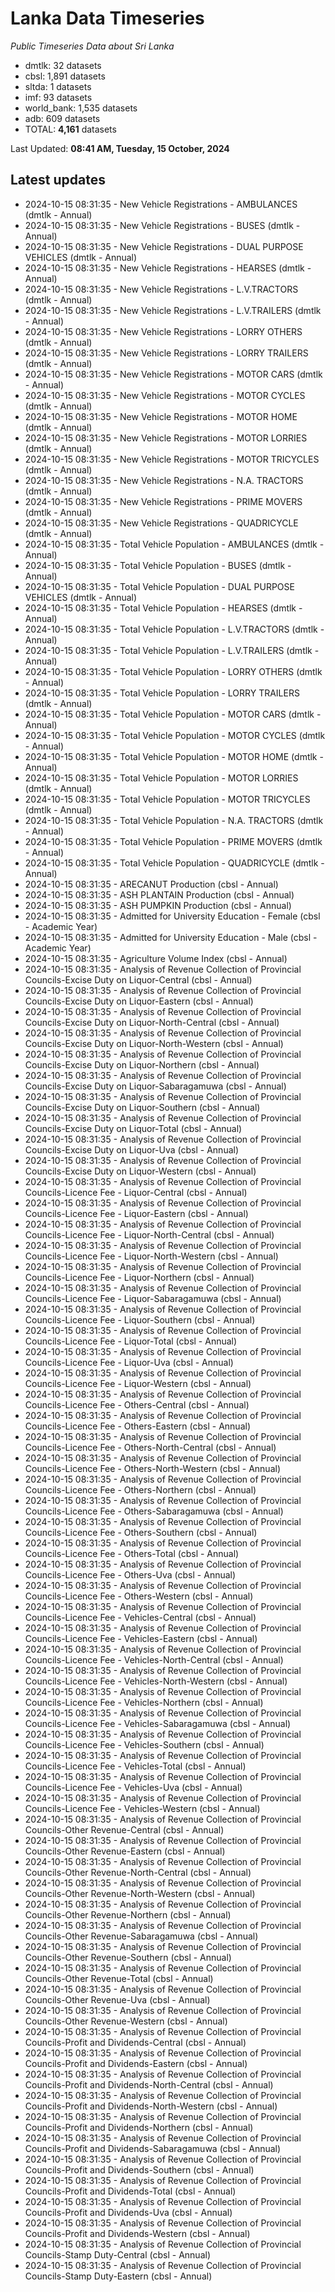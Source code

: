 # Lanka Data Timeseries
*Public Timeseries Data about Sri Lanka*

* dmtlk: 32 datasets
* cbsl: 1,891 datasets
* sltda: 1 datasets
* imf: 93 datasets
* world_bank: 1,535 datasets
* adb: 609 datasets
* TOTAL: **4,161** datasets

Last Updated: **08:41 AM, Tuesday, 15 October, 2024**

## Latest updates

* 2024-10-15 08:31:35 - New Vehicle Registrations - AMBULANCES (dmtlk - Annual)
* 2024-10-15 08:31:35 - New Vehicle Registrations - BUSES (dmtlk - Annual)
* 2024-10-15 08:31:35 - New Vehicle Registrations - DUAL PURPOSE VEHICLES (dmtlk - Annual)
* 2024-10-15 08:31:35 - New Vehicle Registrations - HEARSES (dmtlk - Annual)
* 2024-10-15 08:31:35 - New Vehicle Registrations - L.V.TRACTORS (dmtlk - Annual)
* 2024-10-15 08:31:35 - New Vehicle Registrations - L.V.TRAILERS (dmtlk - Annual)
* 2024-10-15 08:31:35 - New Vehicle Registrations - LORRY OTHERS (dmtlk - Annual)
* 2024-10-15 08:31:35 - New Vehicle Registrations - LORRY TRAILERS (dmtlk - Annual)
* 2024-10-15 08:31:35 - New Vehicle Registrations - MOTOR CARS (dmtlk - Annual)
* 2024-10-15 08:31:35 - New Vehicle Registrations - MOTOR CYCLES (dmtlk - Annual)
* 2024-10-15 08:31:35 - New Vehicle Registrations - MOTOR HOME (dmtlk - Annual)
* 2024-10-15 08:31:35 - New Vehicle Registrations - MOTOR LORRIES (dmtlk - Annual)
* 2024-10-15 08:31:35 - New Vehicle Registrations - MOTOR TRICYCLES (dmtlk - Annual)
* 2024-10-15 08:31:35 - New Vehicle Registrations - N.A. TRACTORS (dmtlk - Annual)
* 2024-10-15 08:31:35 - New Vehicle Registrations - PRIME MOVERS (dmtlk - Annual)
* 2024-10-15 08:31:35 - New Vehicle Registrations - QUADRICYCLE (dmtlk - Annual)
* 2024-10-15 08:31:35 - Total Vehicle Population - AMBULANCES (dmtlk - Annual)
* 2024-10-15 08:31:35 - Total Vehicle Population - BUSES (dmtlk - Annual)
* 2024-10-15 08:31:35 - Total Vehicle Population - DUAL PURPOSE VEHICLES (dmtlk - Annual)
* 2024-10-15 08:31:35 - Total Vehicle Population - HEARSES (dmtlk - Annual)
* 2024-10-15 08:31:35 - Total Vehicle Population - L.V.TRACTORS (dmtlk - Annual)
* 2024-10-15 08:31:35 - Total Vehicle Population - L.V.TRAILERS (dmtlk - Annual)
* 2024-10-15 08:31:35 - Total Vehicle Population - LORRY OTHERS (dmtlk - Annual)
* 2024-10-15 08:31:35 - Total Vehicle Population - LORRY TRAILERS (dmtlk - Annual)
* 2024-10-15 08:31:35 - Total Vehicle Population - MOTOR CARS (dmtlk - Annual)
* 2024-10-15 08:31:35 - Total Vehicle Population - MOTOR CYCLES (dmtlk - Annual)
* 2024-10-15 08:31:35 - Total Vehicle Population - MOTOR HOME (dmtlk - Annual)
* 2024-10-15 08:31:35 - Total Vehicle Population - MOTOR LORRIES (dmtlk - Annual)
* 2024-10-15 08:31:35 - Total Vehicle Population - MOTOR TRICYCLES (dmtlk - Annual)
* 2024-10-15 08:31:35 - Total Vehicle Population - N.A. TRACTORS (dmtlk - Annual)
* 2024-10-15 08:31:35 - Total Vehicle Population - PRIME MOVERS (dmtlk - Annual)
* 2024-10-15 08:31:35 - Total Vehicle Population - QUADRICYCLE (dmtlk - Annual)
* 2024-10-15 08:31:35 - ARECANUT Production (cbsl - Annual)
* 2024-10-15 08:31:35 - ASH PLANTAIN Production (cbsl - Annual)
* 2024-10-15 08:31:35 - ASH PUMPKIN Production (cbsl - Annual)
* 2024-10-15 08:31:35 - Admitted for University Education - Female (cbsl - Academic Year)
* 2024-10-15 08:31:35 - Admitted for University Education - Male (cbsl - Academic Year)
* 2024-10-15 08:31:35 - Agriculture Volume Index (cbsl - Annual)
* 2024-10-15 08:31:35 - Analysis of Revenue Collection of Provincial Councils-Excise Duty on Liquor-Central (cbsl - Annual)
* 2024-10-15 08:31:35 - Analysis of Revenue Collection of Provincial Councils-Excise Duty on Liquor-Eastern (cbsl - Annual)
* 2024-10-15 08:31:35 - Analysis of Revenue Collection of Provincial Councils-Excise Duty on Liquor-North-Central (cbsl - Annual)
* 2024-10-15 08:31:35 - Analysis of Revenue Collection of Provincial Councils-Excise Duty on Liquor-North-Western (cbsl - Annual)
* 2024-10-15 08:31:35 - Analysis of Revenue Collection of Provincial Councils-Excise Duty on Liquor-Northern (cbsl - Annual)
* 2024-10-15 08:31:35 - Analysis of Revenue Collection of Provincial Councils-Excise Duty on Liquor-Sabaragamuwa (cbsl - Annual)
* 2024-10-15 08:31:35 - Analysis of Revenue Collection of Provincial Councils-Excise Duty on Liquor-Southern (cbsl - Annual)
* 2024-10-15 08:31:35 - Analysis of Revenue Collection of Provincial Councils-Excise Duty on Liquor-Total (cbsl - Annual)
* 2024-10-15 08:31:35 - Analysis of Revenue Collection of Provincial Councils-Excise Duty on Liquor-Uva (cbsl - Annual)
* 2024-10-15 08:31:35 - Analysis of Revenue Collection of Provincial Councils-Excise Duty on Liquor-Western (cbsl - Annual)
* 2024-10-15 08:31:35 - Analysis of Revenue Collection of Provincial Councils-Licence Fee - Liquor-Central (cbsl - Annual)
* 2024-10-15 08:31:35 - Analysis of Revenue Collection of Provincial Councils-Licence Fee - Liquor-Eastern (cbsl - Annual)
* 2024-10-15 08:31:35 - Analysis of Revenue Collection of Provincial Councils-Licence Fee - Liquor-North-Central (cbsl - Annual)
* 2024-10-15 08:31:35 - Analysis of Revenue Collection of Provincial Councils-Licence Fee - Liquor-North-Western (cbsl - Annual)
* 2024-10-15 08:31:35 - Analysis of Revenue Collection of Provincial Councils-Licence Fee - Liquor-Northern (cbsl - Annual)
* 2024-10-15 08:31:35 - Analysis of Revenue Collection of Provincial Councils-Licence Fee - Liquor-Sabaragamuwa (cbsl - Annual)
* 2024-10-15 08:31:35 - Analysis of Revenue Collection of Provincial Councils-Licence Fee - Liquor-Southern (cbsl - Annual)
* 2024-10-15 08:31:35 - Analysis of Revenue Collection of Provincial Councils-Licence Fee - Liquor-Total (cbsl - Annual)
* 2024-10-15 08:31:35 - Analysis of Revenue Collection of Provincial Councils-Licence Fee - Liquor-Uva (cbsl - Annual)
* 2024-10-15 08:31:35 - Analysis of Revenue Collection of Provincial Councils-Licence Fee - Liquor-Western (cbsl - Annual)
* 2024-10-15 08:31:35 - Analysis of Revenue Collection of Provincial Councils-Licence Fee - Others-Central (cbsl - Annual)
* 2024-10-15 08:31:35 - Analysis of Revenue Collection of Provincial Councils-Licence Fee - Others-Eastern (cbsl - Annual)
* 2024-10-15 08:31:35 - Analysis of Revenue Collection of Provincial Councils-Licence Fee - Others-North-Central (cbsl - Annual)
* 2024-10-15 08:31:35 - Analysis of Revenue Collection of Provincial Councils-Licence Fee - Others-North-Western (cbsl - Annual)
* 2024-10-15 08:31:35 - Analysis of Revenue Collection of Provincial Councils-Licence Fee - Others-Northern (cbsl - Annual)
* 2024-10-15 08:31:35 - Analysis of Revenue Collection of Provincial Councils-Licence Fee - Others-Sabaragamuwa (cbsl - Annual)
* 2024-10-15 08:31:35 - Analysis of Revenue Collection of Provincial Councils-Licence Fee - Others-Southern (cbsl - Annual)
* 2024-10-15 08:31:35 - Analysis of Revenue Collection of Provincial Councils-Licence Fee - Others-Total (cbsl - Annual)
* 2024-10-15 08:31:35 - Analysis of Revenue Collection of Provincial Councils-Licence Fee - Others-Uva (cbsl - Annual)
* 2024-10-15 08:31:35 - Analysis of Revenue Collection of Provincial Councils-Licence Fee - Others-Western (cbsl - Annual)
* 2024-10-15 08:31:35 - Analysis of Revenue Collection of Provincial Councils-Licence Fee - Vehicles-Central (cbsl - Annual)
* 2024-10-15 08:31:35 - Analysis of Revenue Collection of Provincial Councils-Licence Fee - Vehicles-Eastern (cbsl - Annual)
* 2024-10-15 08:31:35 - Analysis of Revenue Collection of Provincial Councils-Licence Fee - Vehicles-North-Central (cbsl - Annual)
* 2024-10-15 08:31:35 - Analysis of Revenue Collection of Provincial Councils-Licence Fee - Vehicles-North-Western (cbsl - Annual)
* 2024-10-15 08:31:35 - Analysis of Revenue Collection of Provincial Councils-Licence Fee - Vehicles-Northern (cbsl - Annual)
* 2024-10-15 08:31:35 - Analysis of Revenue Collection of Provincial Councils-Licence Fee - Vehicles-Sabaragamuwa (cbsl - Annual)
* 2024-10-15 08:31:35 - Analysis of Revenue Collection of Provincial Councils-Licence Fee - Vehicles-Southern (cbsl - Annual)
* 2024-10-15 08:31:35 - Analysis of Revenue Collection of Provincial Councils-Licence Fee - Vehicles-Total (cbsl - Annual)
* 2024-10-15 08:31:35 - Analysis of Revenue Collection of Provincial Councils-Licence Fee - Vehicles-Uva (cbsl - Annual)
* 2024-10-15 08:31:35 - Analysis of Revenue Collection of Provincial Councils-Licence Fee - Vehicles-Western (cbsl - Annual)
* 2024-10-15 08:31:35 - Analysis of Revenue Collection of Provincial Councils-Other Revenue-Central (cbsl - Annual)
* 2024-10-15 08:31:35 - Analysis of Revenue Collection of Provincial Councils-Other Revenue-Eastern (cbsl - Annual)
* 2024-10-15 08:31:35 - Analysis of Revenue Collection of Provincial Councils-Other Revenue-North-Central (cbsl - Annual)
* 2024-10-15 08:31:35 - Analysis of Revenue Collection of Provincial Councils-Other Revenue-North-Western (cbsl - Annual)
* 2024-10-15 08:31:35 - Analysis of Revenue Collection of Provincial Councils-Other Revenue-Northern (cbsl - Annual)
* 2024-10-15 08:31:35 - Analysis of Revenue Collection of Provincial Councils-Other Revenue-Sabaragamuwa (cbsl - Annual)
* 2024-10-15 08:31:35 - Analysis of Revenue Collection of Provincial Councils-Other Revenue-Southern (cbsl - Annual)
* 2024-10-15 08:31:35 - Analysis of Revenue Collection of Provincial Councils-Other Revenue-Total (cbsl - Annual)
* 2024-10-15 08:31:35 - Analysis of Revenue Collection of Provincial Councils-Other Revenue-Uva (cbsl - Annual)
* 2024-10-15 08:31:35 - Analysis of Revenue Collection of Provincial Councils-Other Revenue-Western (cbsl - Annual)
* 2024-10-15 08:31:35 - Analysis of Revenue Collection of Provincial Councils-Profit and Dividends-Central (cbsl - Annual)
* 2024-10-15 08:31:35 - Analysis of Revenue Collection of Provincial Councils-Profit and Dividends-Eastern (cbsl - Annual)
* 2024-10-15 08:31:35 - Analysis of Revenue Collection of Provincial Councils-Profit and Dividends-North-Central (cbsl - Annual)
* 2024-10-15 08:31:35 - Analysis of Revenue Collection of Provincial Councils-Profit and Dividends-North-Western (cbsl - Annual)
* 2024-10-15 08:31:35 - Analysis of Revenue Collection of Provincial Councils-Profit and Dividends-Northern (cbsl - Annual)
* 2024-10-15 08:31:35 - Analysis of Revenue Collection of Provincial Councils-Profit and Dividends-Sabaragamuwa (cbsl - Annual)
* 2024-10-15 08:31:35 - Analysis of Revenue Collection of Provincial Councils-Profit and Dividends-Southern (cbsl - Annual)
* 2024-10-15 08:31:35 - Analysis of Revenue Collection of Provincial Councils-Profit and Dividends-Total (cbsl - Annual)
* 2024-10-15 08:31:35 - Analysis of Revenue Collection of Provincial Councils-Profit and Dividends-Uva (cbsl - Annual)
* 2024-10-15 08:31:35 - Analysis of Revenue Collection of Provincial Councils-Profit and Dividends-Western (cbsl - Annual)
* 2024-10-15 08:31:35 - Analysis of Revenue Collection of Provincial Councils-Stamp Duty-Central (cbsl - Annual)
* 2024-10-15 08:31:35 - Analysis of Revenue Collection of Provincial Councils-Stamp Duty-Eastern (cbsl - Annual)